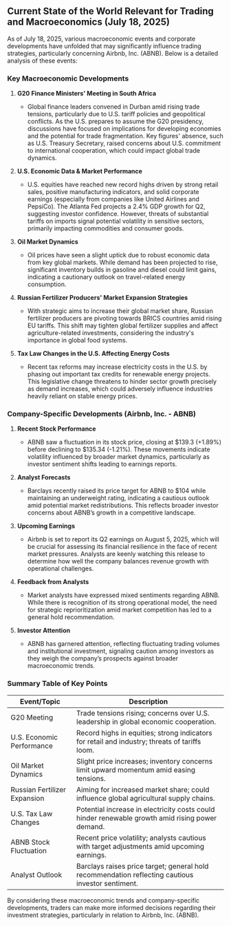 ## Current State of the World Relevant for Trading and Macroeconomics (July 18, 2025)

As of July 18, 2025, various macroeconomic events and corporate developments have unfolded that may significantly influence trading strategies, particularly concerning Airbnb, Inc. (ABNB). Below is a detailed analysis of these events:

### Key Macroeconomic Developments

1. **G20 Finance Ministers' Meeting in South Africa**
   - Global finance leaders convened in Durban amid rising trade tensions, particularly due to U.S. tariff policies and geopolitical conflicts. As the U.S. prepares to assume the G20 presidency, discussions have focused on implications for developing economies and the potential for trade fragmentation. Key figures' absence, such as U.S. Treasury Secretary, raised concerns about U.S. commitment to international cooperation, which could impact global trade dynamics. 

2. **U.S. Economic Data & Market Performance**
   - U.S. equities have reached new record highs driven by strong retail sales, positive manufacturing indicators, and solid corporate earnings (especially from companies like United Airlines and PepsiCo). The Atlanta Fed projects a 2.4% GDP growth for Q2, suggesting investor confidence. However, threats of substantial tariffs on imports signal potential volatility in sensitive sectors, primarily impacting commodities and consumer goods.

3. **Oil Market Dynamics**
   - Oil prices have seen a slight uptick due to robust economic data from key global markets. While demand has been projected to rise, significant inventory builds in gasoline and diesel could limit gains, indicating a cautionary outlook on travel-related energy consumption.

4. **Russian Fertilizer Producers' Market Expansion Strategies**
   - With strategic aims to increase their global market share, Russian fertilizer producers are pivoting towards BRICS countries amid rising EU tariffs. This shift may tighten global fertilizer supplies and affect agriculture-related investments, considering the industry's importance in global food systems.

5. **Tax Law Changes in the U.S. Affecting Energy Costs**
   - Recent tax reforms may increase electricity costs in the U.S. by phasing out important tax credits for renewable energy projects. This legislative change threatens to hinder sector growth precisely as demand increases, which could adversely influence industries heavily reliant on stable energy prices.

### Company-Specific Developments (Airbnb, Inc. - ABNB)

1. **Recent Stock Performance**
   - ABNB saw a fluctuation in its stock price, closing at $139.3 (+1.89%) before declining to $135.34 (-1.21%). These movements indicate volatility influenced by broader market dynamics, particularly as investor sentiment shifts leading to earnings reports.

2. **Analyst Forecasts**
   - Barclays recently raised its price target for ABNB to $104 while maintaining an underweight rating, indicating a cautious outlook amid potential market redistributions. This reflects broader investor concerns about ABNB’s growth in a competitive landscape.

3. **Upcoming Earnings**
   - Airbnb is set to report its Q2 earnings on August 5, 2025, which will be crucial for assessing its financial resilience in the face of recent market pressures. Analysts are keenly watching this release to determine how well the company balances revenue growth with operational challenges.

4. **Feedback from Analysts**
   - Market analysts have expressed mixed sentiments regarding ABNB. While there is recognition of its strong operational model, the need for strategic reprioritization amid market competition has led to a general hold recommendation.

5. **Investor Attention**
   - ABNB has garnered attention, reflecting fluctuating trading volumes and institutional investment, signaling caution among investors as they weigh the company’s prospects against broader macroeconomic trends.

### Summary Table of Key Points

| **Event/Topic**                      | **Description**                                                                                  |
|--------------------------------------|--------------------------------------------------------------------------------------------------|
| G20 Meeting                          | Trade tensions rising; concerns over U.S. leadership in global economic cooperation.             |
| U.S. Economic Performance            | Record highs in equities; strong indicators for retail and industry; threats of tariffs loom.   |
| Oil Market Dynamics                  | Slight price increases; inventory concerns limit upward momentum amid easing tensions.           |
| Russian Fertilizer Expansion         | Aiming for increased market share; could influence global agricultural supply chains.            |
| U.S. Tax Law Changes                 | Potential increase in electricity costs could hinder renewable growth amid rising power demand. |
| ABNB Stock Fluctuation               | Recent price volatility; analysts cautious with target adjustments amid upcoming earnings.       |
| Analyst Outlook                      | Barclays raises price target; general hold recommendation reflecting cautious investor sentiment. |

By considering these macroeconomic trends and company-specific developments, traders can make more informed decisions regarding their investment strategies, particularly in relation to Airbnb, Inc. (ABNB).